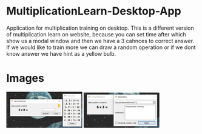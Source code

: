 # MultiplicationLearn-Desktop-App
Application for multiplication training on desktop. This is a different version of multiplication learn on website, because you can set time after which show us a modal window
and then we have a 3 cahnces to correct answer. If we would like to train more we can draw a random operation or if we dont know answer we have hint as a yellow bulb.

# Images
<img src="https://github.com/Kevvski/MultiplicationLearn-Desktop-App/blob/main/Images/1.png" width="200">
<img src="https://github.com/Kevvski/MultiplicationLearn-Desktop-App/blob/main/Images/2.png" width="200">
